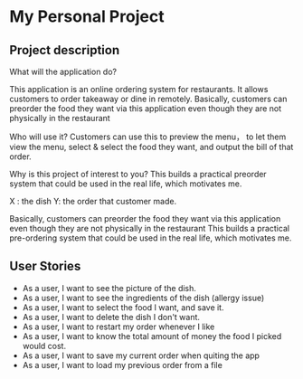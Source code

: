 # My Personal Project

## Project description 

What will the application do?

This application is an online ordering system for restaurants.
It allows customers to order takeaway or dine in remotely.
Basically, customers can preorder the food they want via this application even
though they are not physically in the restaurant

Who will use it?
Customers can use this to preview the menu，
to let them view the menu,
select & select the food they want, and output the bill of that order. 


Why is this project of interest to you?
This builds a practical preorder system that could be used in the real life,
which motivates me.

X : the dish 
Y:  the order that customer made.


Basically, customers can preorder the food they want via this application even though they are not physically in the restaurant
This builds a practical pre-ordering system that could be used in the real life, which motivates me. 

## User Stories
- As a user, I want to see the picture of the dish. 
- As a user, I want to see the ingredients of the dish (allergy issue)
- As a user, I want to select the food I want, and save it. 
- As a user, I want to delete the dish I don't want.
- As a user, I want to restart my order whenever I like 
- As a user, I want to know the total amount of money the food I picked would cost.
- As a user, I want to save my current order when quiting the app
- As a user, I want to load my previous order from a file 
